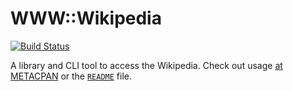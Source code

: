 # WWW::Wikipedia

[![Build Status](https://travis-ci.org/JJ/www-wikipedia.svg?branch=master)](https://travis-ci.org/edsu/www-wikipedia)

A library and CLI tool to access the Wikipedia. Check out
usage [at METACPAN](https://metacpan.org/release/WWW-Wikipedia) or
the [`README`](README) file.
